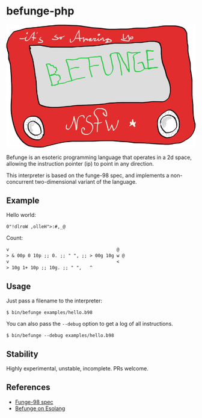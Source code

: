 # befunge-php

![befunge](doc/befunge.png)

Befunge is an esoteric programming language that operates in a 2d space, allowing the instruction pointer (ip) to point in any direction.

This interpreter is based on the funge-98 spec, and implements a non-concurrent two-dimensional variant of the language.

## Example

Hello world:

    0"!dlroW ,olleH">:#,_@

Count:

    v                                        @
    > & 00p 0 10p ;; 0. ;; " ", ;; > 00g 10g w @
    v                                        <
    > 10g 1+ 10p ;; 10g. ;; " ",   ^

## Usage

Just pass a filename to the interpreter:

    $ bin/befunge examples/hello.b98

You can also pass the `--debug` option to get a log of all instructions.

    $ bin/befunge --debug examples/hello.b98

## Stability

Highly experimental, unstable, incomplete. PRs welcome.

## References

* [Funge-98 spec](http://catseye.tc/projects/funge98/doc/funge98.html)
* [Befunge on Esolang](http://esolangs.org/wiki/Befunge)

